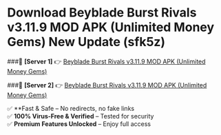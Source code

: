 # Download Beyblade Burst Rivals v3.11.9 MOD APK (Unlimited Money Gems) New Update (sfk5z)  



###🔹 **[Server 1]** 👉 [Beyblade Burst Rivals v3.11.9 MOD APK (Unlimited Money Gems)](https://apkcomod.com?title=Beyblade_Burst_Rivals_v3.11.9_MOD_APK_(Unlimited_Money_Gems)) 

###🔹 **[Server 2]** 👉 [Beyblade Burst Rivals v3.11.9 MOD APK (Unlimited Money Gems)](https://apkcomod.com?title=Beyblade_Burst_Rivals_v3.11.9_MOD_APK_(Unlimited_Money_Gems))  

✅ **Fast & Safe – No redirects, no fake links  
✅ **100% Virus-Free & Verified** – Tested for security  
✅ **Premium Features Unlocked** – Enjoy full access  


